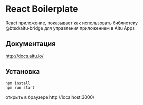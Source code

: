 # React Boilerplate

React приложение, показывает как использовать библиотеку @btsd/aitu-bridge для управления приложением в Aitu Apps

## Документация

http://docs.aitu.io/

## Установка

```bash
npm install
npm run start
```
открыть в браузере http://localhost:3000/
